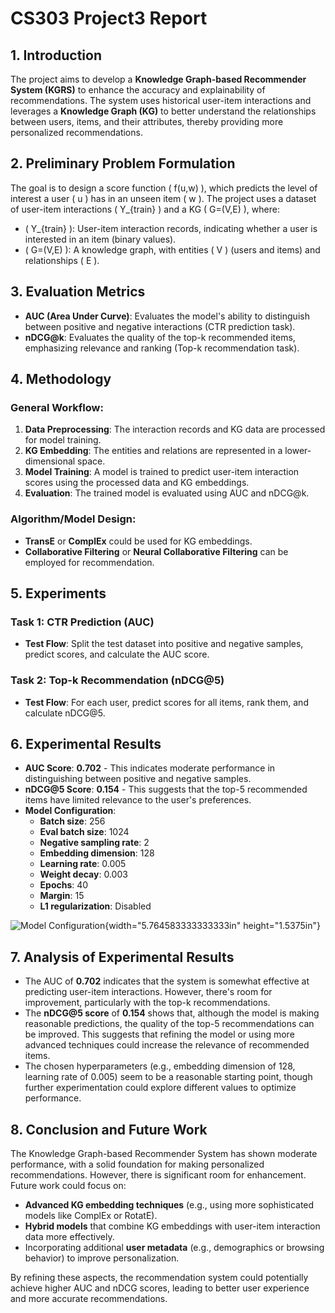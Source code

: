 # CS303 Project3 Report

## 1. Introduction

The project aims to develop a **Knowledge Graph-based Recommender System (KGRS)** to enhance the accuracy and explainability of recommendations. The system uses historical user-item interactions and leverages a **Knowledge Graph (KG)** to better understand the relationships between users, items, and their attributes, thereby providing more personalized recommendations.

## 2. Preliminary Problem Formulation

The goal is to design a score function \( f(u,w) \), which predicts the level of interest a user \( u \) has in an unseen item \( w \). The project uses a dataset of user-item interactions \( Y_{train} \) and a KG \( G=(V,E) \), where:

- \( Y_{train} \): User-item interaction records, indicating whether a user is interested in an item (binary values).
- \( G=(V,E) \): A knowledge graph, with entities \( V \) (users and items) and relationships \( E \).

## 3. Evaluation Metrics

- **AUC (Area Under Curve)**: Evaluates the model's ability to distinguish between positive and negative interactions (CTR prediction task).
- **nDCG@k**: Evaluates the quality of the top-k recommended items, emphasizing relevance and ranking (Top-k recommendation task).

## 4. Methodology

### General Workflow:

1. **Data Preprocessing**: The interaction records and KG data are processed for model training.
2. **KG Embedding**: The entities and relations are represented in a lower-dimensional space.
3. **Model Training**: A model is trained to predict user-item interaction scores using the processed data and KG embeddings.
4. **Evaluation**: The trained model is evaluated using AUC and nDCG@k.

### Algorithm/Model Design:

- **TransE** or **ComplEx** could be used for KG embeddings.
- **Collaborative Filtering** or **Neural Collaborative Filtering** can be employed for recommendation.

## 5. Experiments

### Task 1: CTR Prediction (AUC)

- **Test Flow**: Split the test dataset into positive and negative samples, predict scores, and calculate the AUC score.

### Task 2: Top-k Recommendation (nDCG@5)

- **Test Flow**: For each user, predict scores for all items, rank them, and calculate nDCG@5.

## 6. Experimental Results

- **AUC Score**: **0.702** - This indicates moderate performance in distinguishing between positive and negative samples.
- **nDCG@5 Score**: **0.154** - This suggests that the top-5 recommended items have limited relevance to the user's preferences.
- **Model Configuration**:
  - **Batch size**: 256
  - **Eval batch size**: 1024
  - **Negative sampling rate**: 2
  - **Embedding dimension**: 128
  - **Learning rate**: 0.005
  - **Weight decay**: 0.003
  - **Epochs**: 40
  - **Margin**: 15
  - **L1 regularization**: Disabled

![Model Configuration](media/image1.png){width="5.764583333333333in" height="1.5375in"}

## 7. Analysis of Experimental Results

- The AUC of **0.702** indicates that the system is somewhat effective at predicting user-item interactions. However, there's room for improvement, particularly with the top-k recommendations.
- The **nDCG@5 score** of **0.154** shows that, although the model is making reasonable predictions, the quality of the top-5 recommendations can be improved. This suggests that refining the model or using more advanced techniques could increase the relevance of recommended items.
- The chosen hyperparameters (e.g., embedding dimension of 128, learning rate of 0.005) seem to be a reasonable starting point, though further experimentation could explore different values to optimize performance.

## 8. Conclusion and Future Work

The Knowledge Graph-based Recommender System has shown moderate performance, with a solid foundation for making personalized recommendations. However, there is significant room for enhancement. Future work could focus on:

- **Advanced KG embedding techniques** (e.g., using more sophisticated models like ComplEx or RotatE).
- **Hybrid models** that combine KG embeddings with user-item interaction data more effectively.
- Incorporating additional **user metadata** (e.g., demographics or browsing behavior) to improve personalization.

By refining these aspects, the recommendation system could potentially achieve higher AUC and nDCG scores, leading to better user experience and more accurate recommendations.
